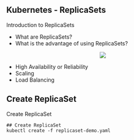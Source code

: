 ## Kubernetes - ReplicaSets
Introduction to ReplicaSets 
- What are ReplicaSets?
- What is the advantage of using ReplicaSets?

<p align="center">
    <img src="https://user-images.githubusercontent.com/34484660/253736877-549921cc-efe2-4579-9ab9-ffbe22775b18.png" />
</p>

- High Availability or Reliability
- Scaling
- Load Balancing


## Create ReplicaSet
Create ReplicaSet

```t
## Create ReplicaSet
kubectl create -f replicaset-demo.yaml
```